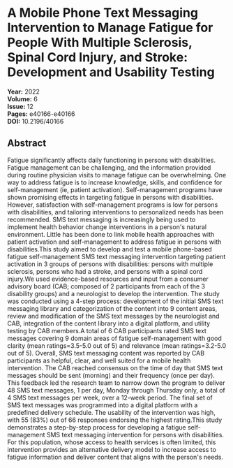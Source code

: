 # A Mobile Phone Text Messaging Intervention to Manage Fatigue for People With Multiple Sclerosis, Spinal Cord Injury, and Stroke: Development and Usability Testing

**Year:** 2022  
**Volume:** 6  
**Issue:** 12  
**Pages:** e40166-e40166  
**DOI:** 10.2196/40166  

## Abstract
Fatigue significantly affects daily functioning in persons with disabilities. Fatigue management can be challenging, and the information provided during routine physician visits to manage fatigue can be overwhelming. One way to address fatigue is to increase knowledge, skills, and confidence for self-management (ie, patient activation). Self-management programs have shown promising effects in targeting fatigue in persons with disabilities. However, satisfaction with self-management programs is low for persons with disabilities, and tailoring interventions to personalized needs has been recommended. SMS text messaging is increasingly being used to implement health behavior change interventions in a person's natural environment. Little has been done to link mobile health approaches with patient activation and self-management to address fatigue in persons with disabilities.This study aimed to develop and test a mobile phone-based fatigue self-management SMS text messaging intervention targeting patient activation in 3 groups of persons with disabilities: persons with multiple sclerosis, persons who had a stroke, and persons with a spinal cord injury.We used evidence-based resources and input from a consumer advisory board (CAB; composed of 2 participants from each of the 3 disability groups) and a neurologist to develop the intervention. The study was conducted using a 4-step process: development of the initial SMS text messaging library and categorization of the content into 9 content areas, review and modification of the SMS text messages by the neurologist and CAB, integration of the content library into a digital platform, and utility testing by CAB members.A total of 6 CAB participants rated SMS text messages covering 9 domain areas of fatigue self-management with good clarity (mean ratings=3.5-5.0 out of 5) and relevance (mean ratings=3.2-5.0 out of 5). Overall, SMS text messaging content was reported by CAB participants as helpful, clear, and well suited for a mobile health intervention. The CAB reached consensus on the time of day that SMS text messages should be sent (morning) and their frequency (once per day). This feedback led the research team to narrow down the program to deliver 48 SMS text messages, 1 per day, Monday through Thursday only, a total of 4 SMS text messages per week, over a 12-week period. The final set of SMS text messages was programmed into a digital platform with a predefined delivery schedule. The usability of the intervention was high, with 55 (83%) out of 66 responses endorsing the highest rating.This study demonstrates a step-by-step process for developing a fatigue self-management SMS text messaging intervention for persons with disabilities. For this population, whose access to health services is often limited, this intervention provides an alternative delivery model to increase access to fatigue information and deliver content that aligns with the person's needs.

